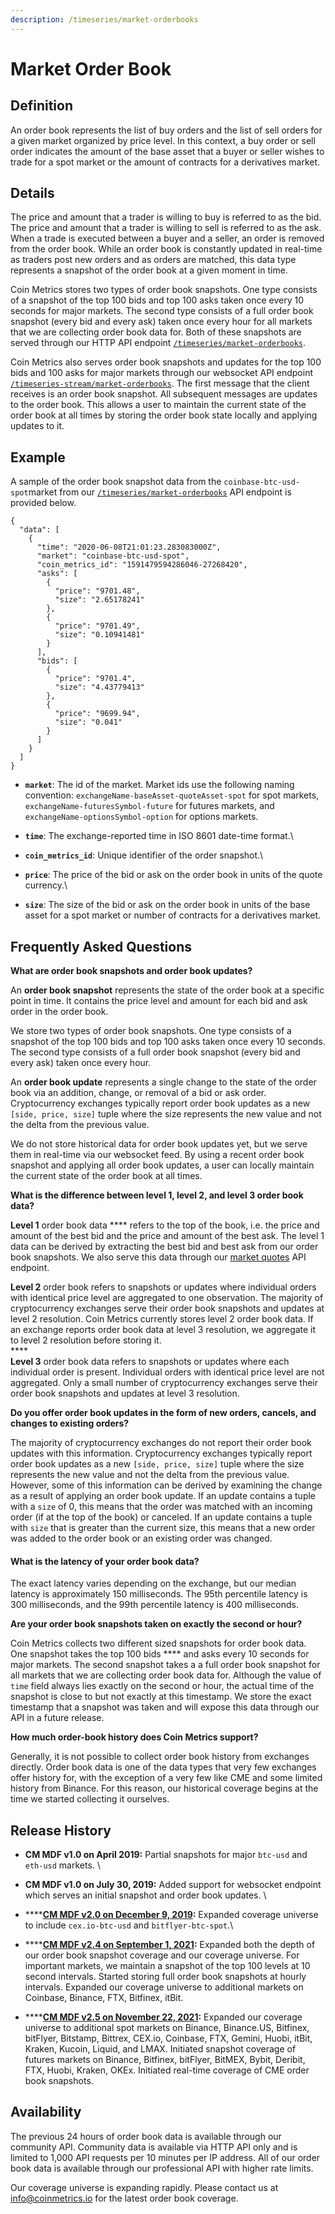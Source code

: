 ```yaml
---
description: /timeseries/market-orderbooks
---
```


# Market Order Book

## **Definition**

An order book represents the list of buy orders and the list of sell orders for a given market organized by price level.  In this context, a buy order or sell order indicates the amount of the base asset that a buyer or seller wishes to trade for a spot market or the amount of contracts for a derivatives market.&#x20;

## Details

The price and amount that a trader is willing to buy is referred to as the bid. The price and amount that a trader is willing to sell is referred to as the ask. When a trade is executed between a buyer and a seller, an order is removed from the order book. While an order book is constantly updated in real-time as traders post new orders and as orders are matched, this data type represents a snapshot of the order book at a given moment in time.&#x20;

Coin Metrics stores two types of order book snapshots. One type consists of a snapshot of the top 100 bids and top 100 asks taken once every 10 seconds for major markets.  The second type consists of a full order book snapshot (every bid and every ask) taken once every hour for all markets that we are collecting order book data for. Both of these snapshots are served through our HTTP API endpoint [`/timeseries/market-orderbooks`](https://docs.coinmetrics.io/api/v4#operation/getTimeseriesMarketOrderbooks).

Coin Metrics also serves order book snapshots and updates for the top 100 bids and 100 asks for major markets through our websocket API endpoint [`/timeseries-stream/market-orderbooks`](https://docs.coinmetrics.io/api/v4#operation/getTimeseriesStreamMarketOrderbooks). The first message that the client receives is an order book snapshot. All subsequent messages are updates to the order book. This allows a user to maintain the current state of the order book at all times by storing the order book state locally and applying updates to it. &#x20;

## **Example**

A sample of the order book snapshot data from the `coinbase-btc-usd-spot`market from our  [`/timeseries/market-orderbooks`](https://docs.coinmetrics.io/api/v4#operation/getTimeseriesMarketOrderbooks) API endpoint is provided below.&#x20;

```
{
  "data": [
    {
      "time": "2020-06-08T21:01:23.283083000Z",
      "market": "coinbase-btc-usd-spot",
      "coin_metrics_id": "1591479594286046-27268420",
      "asks": [
        {
          "price": "9701.48",
          "size": "2.65178241"
        },
        {
          "price": "9701.49",
          "size": "0.10941481"
        }
      ],
      "bids": [
        {
          "price": "9701.4",
          "size": "4.43779413"
        },
        {
          "price": "9699.94",
          "size": "0.041"
        }
      ]
    }
  ]
}
```

*   **`market`**:  The id of the market. Market ids use the following naming convention: `exchangeName-baseAsset-quoteAsset-spot` for spot markets, `exchangeName-futuresSymbol-future` for futures markets, and `exchangeName-optionsSymbol-option` for options markets.&#x20;


* **`time`**:  The exchange-reported time in ISO 8601 date-time format.\

* **`coin_metrics_id`**:   Unique identifier of the order snapshot.\

* **`price`**:  The price of the bid or ask on the order book in units of the quote currency.\

* **`size`**: The size of the bid or ask on the order book in units of the base asset for a spot market or number of contracts for a derivatives market.

## Frequently Asked Questions&#x20;

**What are order book snapshots and order book updates?**&#x20;

An **order book snapshot** represents the state of the order book at a specific point in time. It contains the price level and amount for each bid and ask order in the order book.&#x20;

We store two types of order book snapshots. One type consists of a snapshot of the top 100 bids and top 100 asks taken once every 10 seconds.  The second type consists of a full order book snapshot (every bid and every ask) taken once every hour.&#x20;

An **order book update** represents a single change to the state of the order book via an addition, change, or removal of a bid or ask order. Cryptocurrency exchanges typically report order book updates as a new  `[side, price, size]` tuple where the size represents the new value and not the delta from the previous value.&#x20;

We do not store historical data for order book updates yet, but we serve them in real-time via our websocket feed. By using a recent order book snapshot and applying all order book updates, a user can locally maintain the current state of the order book at all times.&#x20;

**What is the difference between level 1, level 2, and level 3 order book data?**&#x20;

**Level 1** order book data **** refers to the top of the book, i.e. the price and amount of the best bid and the price and amount of the best ask. The level 1 data can be derived by extracting the best bid and best ask from our order book snapshots. We also serve this data through our [market quotes](https://docs.coinmetrics.io/market-data/market-quotes) API endpoint.&#x20;

**Level 2** order book refers to snapshots or updates where individual orders with identical price level are aggregated to one observation. The majority of cryptocurrency exchanges serve their order book snapshots and updates at level 2 resolution. Coin Metrics currently stores level 2 order book data. If an exchange reports order book data at level 3 resolution, we aggregate it to level 2 resolution before storing it.\
****\
**Level 3** order book data refers to snapshots or updates where each individual order is present. Individual orders with identical price level are not aggregated. Only a small number of cryptocurrency exchanges serve their order book snapshots and updates at level 3 resolution.&#x20;

**Do you offer order book updates in the form of new orders, cancels, and changes to existing orders?**

The majority of cryptocurrency exchanges do not report their order book updates with this information. Cryptocurrency exchanges typically report order book updates as a new  `[side, price, size]` tuple where the size represents the new value and not the delta from the previous value. However, some of this information can be derived by examining the change as a result of applying an order book update. If an update contains a tuple with a `size` of 0, this means that the order was matched with an incoming order (if at the top of the book) or canceled. If an update contains a tuple with `size` that is greater than the current size, this means that a new order was added to the order book or an existing order was changed. &#x20;

#### **What is the latency of your order book data?**

The exact latency varies depending on the exchange, but our median latency is approximately 150 milliseconds. The 95th percentile latency is 300 milliseconds, and the 99th percentile latency is 400 milliseconds.&#x20;

**Are your order book snapshots taken on exactly the second or hour?**&#x20;

Coin Metrics collects two different sized snapshots for order book data. One snapshot takes the top 100 bids **** and asks every 10 seconds for major markets. The second snapshot takes a a full order book snapshot for all markets that we are collecting order book data for. Although the value of  `time` field always lies exactly on the second or hour, the actual time of the snapshot is close to but not exactly at this timestamp. We store the exact timestamp that a snapshot was taken and will expose this data through our API in a future release.&#x20;

**How much order-book history does Coin Metrics support?**

Generally, it is not possible to collect order book history from exchanges directly. Order book data is one of the data types that very few exchanges offer history for, with the exception of a very few like CME and some limited history from Binance. For this reason, our historical coverage begins at the time we started collecting it ourselves.&#x20;

## Release History

* **CM MDF v1.0 on April 2019:** Partial snapshots for major `btc-usd` and `eth-usd` markets. \

* **CM MDF v1.0 on July 30, 2019:** Added support for websocket endpoint which serves an initial snapshot and order book updates. \

* ****[**CM MDF v2.0 on December 9, 2019**](https://coinmetrics.io/release-of-cm-market-data-feed-version-2-0/)**:** Expanded coverage universe to include `cex.io-btc-usd` and  `bitflyer-btc-spot`.\

*   ****[**CM MDF v2.4 on September 1, 2021**](https://coinmetrics.io/cm-market-data-feed-v2-4-release-notes/)**:** Expanded both the depth of our order book snapshot coverage and our coverage universe. For important markets, we maintain a snapshot of the top 100 levels at 10 second intervals. Started storing full order book snapshots at hourly intervals. Expanded our coverage universe to additional markets on Coinbase, Binance, FTX, Bitfinex, itBit.&#x20;

    &#x20;
* ****[**CM MDF v2.5 on November 22, 2021**](https://coinmetrics.io/cm-market-data-feed-v2-5-release-notes/)**:** Expanded our coverage universe to additional spot markets on Binance, Binance.US, Bitfinex, bitFlyer, Bitstamp, Bittrex, CEX.io, Coinbase, FTX, Gemini, Huobi, itBit, Kraken, Kucoin, Liquid, and LMAX. Initiated snapshot coverage of futures markets on Binance, Bitfinex, bitFlyer, BitMEX, Bybit, Deribit, FTX, Huobi, Kraken, OKEx. Initiated real-time coverage of CME order book snapshots.

## **Availability**

The previous 24 hours of order book data is available through our community API.  Community data is available via HTTP API only and is limited to 1,000 API requests per 10 minutes per IP address. All of our order book data is available through our professional API with higher rate limits. &#x20;

Our coverage universe is expanding rapidly. Please contact us at info@coinmetrics.io for the latest order book coverage.&#x20;

